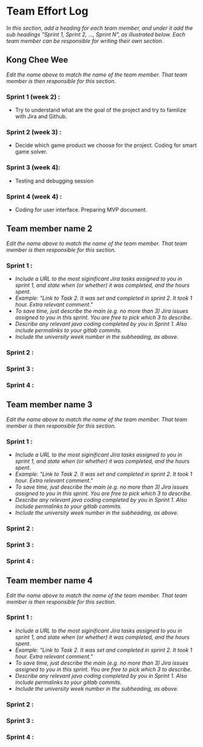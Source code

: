# Team Effort Log
*In this section, add a heading for each team member, and under it add the sub headings "Sprint 1, Sprint 2, ..., Sprint N", as illustrated below.  Each team member can be responsible for writing their own section.*

## Kong Chee Wee

*Edit the name above to match the name of the team member.  That team member is then responsible for this section.*

### Sprint 1 (week 2) :
* Try to understand what are the goal of the project and try to familize with Jira and Github.

### Sprint 2 (week 3) :
* Decide which game product we choose for the project. Coding for smart game solver.

### Sprint 3 (week 4):
* Testing and debugging session

### Sprint 4 (week 4) :
* Coding for user interface. Preparing MVP document.

## Team member name 2

*Edit the name above to match the name of the team member.  That team member is then responsible for this section.*

### Sprint 1 :
* *Include a URL to the most siginificant Jira tasks assigned to you in sprint 1, and state when (or whether) it was completed, and the hours spent.*
* *Example: "Link to Task 2.  It was set and completed in sprint 2.  It took 1 hour.  Extra relevant comment."*
* *To save time, just describe the main (e.g. no more than 3) Jira issues assigned to you in this sprint. You are free to pick which 3 to describe.*
* *Describe any relevant java coding completed by you in Sprint 1.  Also include permalinks to your gitlab commits.*
* *Include the university week number in the subheading, as above.*

### Sprint 2 :

### Sprint 3 :

### Sprint 4 :

## Team member name 3

*Edit the name above to match the name of the team member.  That team member is then responsible for this section.*

### Sprint 1 :
* *Include a URL to the most siginificant Jira tasks assigned to you in sprint 1, and state when (or whether) it was completed, and the hours spent.*
* *Example: "Link to Task 2.  It was set and completed in sprint 2.  It took 1 hour.  Extra relevant comment."*
* *To save time, just describe the main (e.g. no more than 3) Jira issues assigned to you in this sprint. You are free to pick which 3 to describe.*
* *Describe any relevant java coding completed by you in Sprint 1.  Also include permalinks to your gitlab commits.*
* *Include the university week number in the subheading, as above.*

### Sprint 2 :

### Sprint 3 :

### Sprint 4 :

## Team member name 4

*Edit the name above to match the name of the team member.  That team member is then responsible for this section.*

### Sprint 1 :
* *Include a URL to the most siginificant Jira tasks assigned to you in sprint 1, and state when (or whether) it was completed, and the hours spent.*
* *Example: "Link to Task 2.  It was set and completed in sprint 2.  It took 1 hour.  Extra relevant comment."*
* *To save time, just describe the main (e.g. no more than 3) Jira issues assigned to you in this sprint. You are free to pick which 3 to describe.*
* *Describe any relevant java coding completed by you in Sprint 1.  Also include permalinks to your gitlab commits.*
* *Include the university week number in the subheading, as above.*

### Sprint 2 :

### Sprint 3 :

### Sprint 4 :


